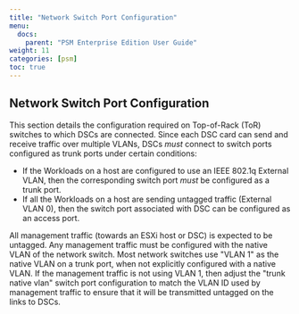 ```yaml
---
title: "Network Switch Port Configuration"
menu:
  docs:
    parent: "PSM Enterprise Edition User Guide"
weight: 11
categories: [psm]
toc: true
---
```

## Network Switch Port Configuration
This section details the configuration required on Top-of-Rack (ToR) switches to which DSCs are connected.
Since each DSC card can send and receive traffic over multiple VLANs, DSCs *must* connect to switch ports configured as trunk ports under certain conditions:

- If the Workloads on a host are configured to use an IEEE 802.1q External VLAN, then the corresponding switch port *must* be configured as a trunk port.
- If all the Workloads on a host are sending untagged traffic (External VLAN 0), then the switch port associated with DSC can be configured as an access port.
  
All management traffic (towards an ESXi host or DSC) is expected to be untagged. Any management traffic must be configured with the native VLAN of the network switch. Most network switches use "VLAN 1" as the native VLAN on a trunk port, when not explicitly configured with a native VLAN.  If the management traffic is not using VLAN 1, then adjust the "trunk native vlan" switch port configuration to match the VLAN ID used by management traffic to ensure that it will be transmitted untagged on the links to DSCs.
